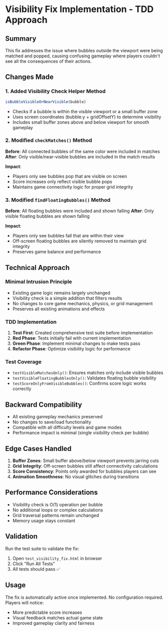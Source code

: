 # Visibility Fix Implementation - TDD Approach

## Summary
This fix addresses the issue where bubbles outside the viewport were being matched and popped, causing confusing gameplay where players couldn't see all the consequences of their actions.

## Changes Made

### 1. Added Visibility Check Helper Method
```javascript
isBubbleVisibleOrNearVisible(bubble)
```
- Checks if a bubble is within the visible viewport or a small buffer zone
- Uses screen coordinates (bubble.y + gridOffsetY) to determine visibility
- Includes small buffer zones above and below viewport for smooth gameplay

### 2. Modified `checkMatches()` Method
**Before**: All connected bubbles of the same color were included in matches
**After**: Only visible/near-visible bubbles are included in the match results

**Impact**: 
- Players only see bubbles pop that are visible on screen
- Score increases only reflect visible bubble pops
- Maintains game connectivity logic for proper grid integrity

### 3. Modified `findFloatingBubbles()` Method
**Before**: All floating bubbles were included and shown falling
**After**: Only visible floating bubbles are shown falling

**Impact**:
- Players only see bubbles fall that are within their view
- Off-screen floating bubbles are silently removed to maintain grid integrity
- Preserves game balance and performance

## Technical Approach

### Minimal Intrusion Principle
- Existing game logic remains largely unchanged
- Visibility check is a simple addition that filters results
- No changes to core game mechanics, physics, or grid management
- Preserves all existing animations and effects

### TDD Implementation
1. **Test First**: Created comprehensive test suite before implementation
2. **Red Phase**: Tests initially fail with current implementation
3. **Green Phase**: Implement minimal changes to make tests pass
4. **Refactor Phase**: Optimize visibility logic for performance

### Test Coverage
- `testVisibleMatchesOnly()`: Ensures matches only include visible bubbles
- `testVisibleFloatingBubblesOnly()`: Validates floating bubble visibility
- `testScoreOnlyFromVisibleBubbles()`: Confirms score logic works correctly

## Backward Compatibility
- All existing gameplay mechanics preserved
- No changes to save/load functionality
- Compatible with all difficulty levels and game modes
- Performance impact is minimal (single visibility check per bubble)

## Edge Cases Handled
1. **Buffer Zones**: Small buffer above/below viewport prevents jarring cuts
2. **Grid Integrity**: Off-screen bubbles still affect connectivity calculations
3. **Score Consistency**: Points only awarded for bubbles players can see
4. **Animation Smoothness**: No visual glitches during transitions

## Performance Considerations
- Visibility check is O(1) operation per bubble
- No additional loops or complex calculations
- Grid traversal patterns remain unchanged
- Memory usage stays constant

## Validation
Run the test suite to validate the fix:
1. Open `test_visibility_fix.html` in browser
2. Click "Run All Tests" 
3. All tests should pass ✅

## Usage
The fix is automatically active once implemented. No configuration required.
Players will notice:
- More predictable score increases
- Visual feedback matches actual game state
- Improved gameplay clarity and fairness
